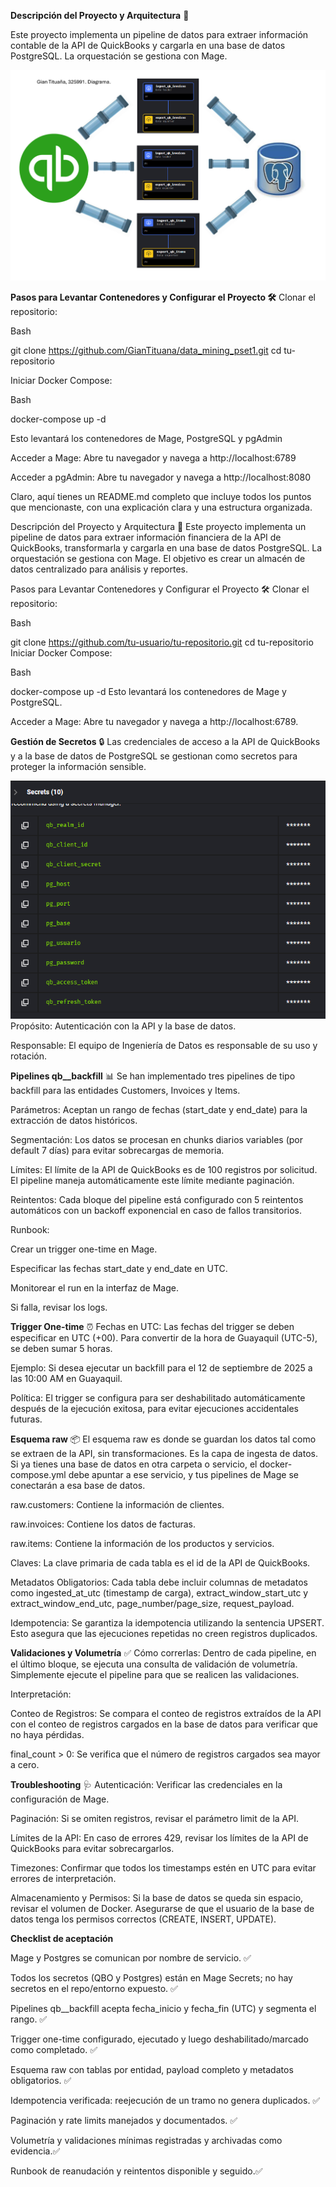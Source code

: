 **Descripción del Proyecto y Arquitectura**  🚀 

Este proyecto implementa un pipeline de datos para extraer información contable de la API de QuickBooks y cargarla en una base de datos PostgreSQL. La orquestación se gestiona con Mage.

![alt text](image.png)

**Pasos para Levantar Contenedores y Configurar el Proyecto 🛠️**
Clonar el repositorio:

Bash

git clone https://github.com/GianTituana/data_mining_pset1.git
cd tu-repositorio

Iniciar Docker Compose:

Bash

docker-compose up -d

Esto levantará los contenedores de Mage, PostgreSQL y pgAdmin

Acceder a Mage:
Abre tu navegador y navega a http://localhost:6789

Acceder a pgAdmin:
Abre tu navegador y navega a http://localhost:8080

Claro, aquí tienes un README.md completo que incluye todos los puntos que mencionaste, con una explicación clara y una estructura organizada.

Descripción del Proyecto y Arquitectura 🚀
Este proyecto implementa un pipeline de datos para extraer información financiera de la API de QuickBooks, transformarla y cargarla en una base de datos PostgreSQL. La orquestación se gestiona con Mage. El objetivo es crear un almacén de datos centralizado para análisis y reportes.

Pasos para Levantar Contenedores y Configurar el Proyecto 🛠️
Clonar el repositorio:

Bash

git clone https://github.com/tu-usuario/tu-repositorio.git
cd tu-repositorio
Iniciar Docker Compose:

Bash

docker-compose up -d
Esto levantará los contenedores de Mage y PostgreSQL.

Acceder a Mage:
Abre tu navegador y navega a http://localhost:6789.

**Gestión de Secretos** 🔒
Las credenciales de acceso a la API de QuickBooks y a la base de datos de PostgreSQL se gestionan como secretos para proteger la información sensible.

![alt text](image-1.png)
Propósito: Autenticación con la API y la base de datos.

Responsable: El equipo de Ingeniería de Datos es responsable de su uso y rotación.

**Pipelines qb_<entidad>_backfill** 📊
Se han implementado tres pipelines de tipo backfill para las entidades Customers, Invoices y Items.

Parámetros: Aceptan un rango de fechas (start_date y end_date) para la extracción de datos históricos.

Segmentación: Los datos se procesan en chunks diarios variables (por default 7 días) para evitar sobrecargas de memoria. 

Límites: El límite de la API de QuickBooks es de 100 registros por solicitud. El pipeline maneja automáticamente este límite mediante paginación.

Reintentos: Cada bloque del pipeline está configurado con 5 reintentos automáticos con un backoff exponencial en caso de fallos transitorios.

Runbook:

Crear un trigger one-time en Mage.

Especificar las fechas start_date y end_date en UTC.

Monitorear el run en la interfaz de Mage.

Si falla, revisar los logs.

**Trigger One-time** ⏰
Fechas en UTC: Las fechas del trigger se deben especificar en UTC (+00). Para convertir de la hora de Guayaquil (UTC-5), se deben sumar 5 horas.

Ejemplo: Si desea ejecutar un backfill para el 12 de septiembre de 2025 a las 10:00 AM en Guayaquil.

Política: El trigger se configura para ser deshabilitado automáticamente después de la ejecución exitosa, para evitar ejecuciones accidentales futuras.

**Esquema raw** 📦
El esquema raw es donde se guardan los datos tal como se extraen de la API, sin transformaciones. Es la capa de ingesta de datos. Si ya tienes una base de datos en otra carpeta o servicio, el docker-compose.yml debe apuntar a ese servicio, y tus pipelines de Mage se conectarán a esa base de datos.

raw.customers: Contiene la información de clientes.

raw.invoices: Contiene los datos de facturas.

raw.items: Contiene la información de los productos y servicios.

Claves: La clave primaria de cada tabla es el id de la API de QuickBooks.

Metadatos Obligatorios: Cada tabla debe incluir columnas de metadatos como ingested_at_utc (timestamp de carga), extract_window_start_utc y extract_window_end_utc, page_number/page_size, request_payload.

Idempotencia: Se garantiza la idempotencia utilizando la sentencia UPSERT. Esto asegura que las ejecuciones repetidas no creen registros duplicados.

**Validaciones y Volumetría** ✅
Cómo correrlas: Dentro de cada pipeline, en el último bloque, se ejecuta una consulta de validación de volumetría. Simplemente ejecute el pipeline para que se realicen las validaciones.

Interpretación:

Conteo de Registros: Se compara el conteo de registros extraídos de la API con el conteo de registros cargados en la base de datos para verificar que no haya pérdidas.

final_count > 0: Se verifica que el número de registros cargados sea mayor a cero.

**Troubleshooting** 🩺
Autenticación: Verificar las credenciales en la configuración de Mage.

Paginación: Si se omiten registros, revisar el parámetro limit de la API.

Límites de la API: En caso de errores 429, revisar los límites de la API de QuickBooks para evitar sobrecargarlos.

Timezones: Confirmar que todos los timestamps estén en UTC para evitar errores de interpretación.

Almacenamiento y Permisos: Si la base de datos se queda sin espacio, revisar el volumen de Docker. Asegurarse de que el usuario de la base de datos tenga los permisos correctos (CREATE, INSERT, UPDATE).

**Checklist de aceptación**

Mage y Postgres se comunican por nombre de servicio. ✅

Todos los secretos (QBO y Postgres) están en Mage Secrets; no hay secretos en el repo/entorno expuesto. ✅

Pipelines qb_<entidad>_backfill acepta fecha_inicio y fecha_fin (UTC) y segmenta el rango. ✅

Trigger one-time configurado, ejecutado y luego deshabilitado/marcado como completado. ✅

Esquema raw con tablas por entidad, payload completo y metadatos obligatorios. ✅

Idempotencia verificada: reejecución de un tramo no genera duplicados. ✅

Paginación y rate limits manejados y documentados. ✅

Volumetría y validaciones mínimas registradas y archivadas como evidencia.✅

Runbook de reanudación y reintentos disponible y seguido.✅
